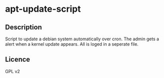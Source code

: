 apt-update-script
=================

Description
-----------

Script to update a debian system automatically over cron. The admin gets a alert when a kernel update appears. All is loged in a seperate file.


Licence
-------
GPL v2
